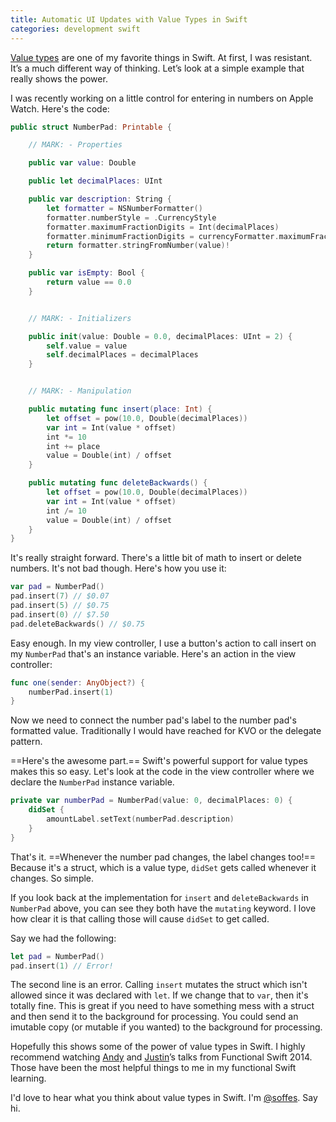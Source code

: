 ```yaml
---
title: Automatic UI Updates with Value Types in Swift
categories: development swift
---
```


[Value types](https://developer.apple.com/swift/blog/?id=10) are one of my favorite things in Swift. At first, I was resistant. It’s a much different way of thinking. Let’s look at a simple example that really shows the power.

I was recently working on a little control for entering in numbers on Apple Watch. Here's the code:

``` swift
public struct NumberPad: Printable {

    // MARK: - Properties

    public var value: Double

    public let decimalPlaces: UInt

    public var description: String {
        let formatter = NSNumberFormatter()
        formatter.numberStyle = .CurrencyStyle
        formatter.maximumFractionDigits = Int(decimalPlaces)
        formatter.minimumFractionDigits = currencyFormatter.maximumFractionDigits
        return formatter.stringFromNumber(value)!
    }

    public var isEmpty: Bool {
        return value == 0.0
    }


    // MARK: - Initializers

    public init(value: Double = 0.0, decimalPlaces: UInt = 2) {
        self.value = value
        self.decimalPlaces = decimalPlaces
    }


    // MARK: - Manipulation

    public mutating func insert(place: Int) {
        let offset = pow(10.0, Double(decimalPlaces))
        var int = Int(value * offset)
        int *= 10
        int += place
        value = Double(int) / offset
    }

    public mutating func deleteBackwards() {
        let offset = pow(10.0, Double(decimalPlaces))
        var int = Int(value * offset)
        int /= 10
        value = Double(int) / offset
    }
}
```

It's really straight forward. There's a little bit of math to insert or delete numbers. It's not bad though. Here's how you use it:

``` swift
var pad = NumberPad()
pad.insert(7) // $0.07
pad.insert(5) // $0.75
pad.insert(0) // $7.50
pad.deleteBackwards() // $0.75
```

Easy enough. In my view controller, I use a button's action to call insert on my `NumberPad` that's an instance variable. Here's an action in the view controller:

``` swift
func one(sender: AnyObject?) {
    numberPad.insert(1)
}
```

Now we need to connect the number pad's label to the number pad's formatted value. Traditionally I would have reached for KVO or the delegate pattern.

==Here's the awesome part.== Swift's powerful support for value types makes this so easy. Let's look at the code in the view controller where we declare the `NumberPad` instance variable.

``` swift
private var numberPad = NumberPad(value: 0, decimalPlaces: 0) {
    didSet {
        amountLabel.setText(numberPad.description)
    }
}
```

That's it. ==Whenever the number pad changes, the label changes too!== Because it's a struct, which is a value type, `didSet` gets called whenever it changes. So simple.

If you look back at the implementation for `insert` and `deleteBackwards` in `NumberPad` above, you can see they both have the `mutating` keyword. I love how clear it is that calling those will cause `didSet` to get called.

Say we had the following:

``` swift
let pad = NumberPad()
pad.insert(1) // Error!
```

The second line is an error. Calling `insert` mutates the struct which isn't allowed since it was declared with `let`. If we change that to `var`, then it's totally fine. This is great if you need to have something mess with a struct and then send it to the background for processing. You could send an imutable copy (or mutable if you wanted) to the background for processing.

Hopefully this shows some of the power of value types in Swift. I highly recommend watching [Andy](http://2014.funswiftconf.com/speakers/andy.html) and [Justin](http://2014.funswiftconf.com/speakers/justin.html)’s talks from Functional Swift 2014. Those have been the most helpful things to me in my functional Swift learning.

I'd love to hear what you think about value types in Swift. I'm [@soffes](https://twitter.com/soffes). Say hi.
